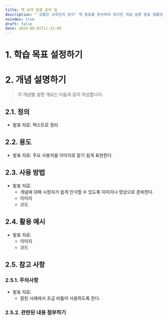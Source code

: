 ```yaml
---
title: 책 요약 발표 준비 팁
description: "'코틀린 코루틴의 정석' 책 발표를 준비하며 정리한 개념 설명 발표 템플릿입니다."
noindex: true
draft: false
date: 2024-09-01T11:32:00
---
```


# 1. 학습 목표 설정하기

# 2. 개념 설명하기

> 각 개념별  설명 개요는 다음과 같이 작성합니다.

## 2.1. 정의

- 발표 자료: 텍스트로 정리

## 2.2. 용도
- 발표 자료: 주요 사용처를 이미지로 알기 쉽게 표현한다. 

## 2.3. 사용 방법
- 발표 자료: 
	- 개념에 대해 시청자가 쉽게 인식할 수 있도록 이미지나 영상으로 준비한다.
	- 이미지
	- 코드

## 2.4. 활용 예시
- 발표 자료:
	- 이미지
	- 코드

## 2.5. 참고 사항

### 2.5.1. 주의사항
- 발표 자료:
	- 잘된 사례에서 조금 비틀어 사용하도록 한다.

### 2.5.2. 관련된 내용 첨부하기



